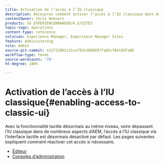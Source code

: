 ```yaml
---
title: Activation de l’accès à l’IU classique
description: Découvrez comment activer l’accès à l’IU classique dans Adobe Experience Manager.
contentOwner: Chris Bohnert
products: SG_EXPERIENCEMANAGER/6.5/SITES
topic-tags: operations
content-type: reference
solution: Experience Manager, Experience Manager Sites
feature: Administering
role: Admin
source-git-commit: e12f12862c31cef81b2808897fab5cf8e19dfa86
workflow-type: tm+mt
source-wordcount: '70'
ht-degree: 100%

---
```


# Activation de l’accès à l’IU classique{#enabling-access-to-classic-ui}

Avec la fonctionnalité tactile désormais au même niveau, voire dépassant l’IU classique dans de nombreux aspects d’AEM, l’accès à l’IU classique via l’interface tactile est désormais désactivé par défaut. Les pages suivantes expliquent comment réactiver cet accès si nécessaire.

* [Éditeur](/help/sites-administering/enable-classic-ui-editor.md)
* [Consoles d’administration](/help/sites-administering/enable-classic-ui-admin.md)
